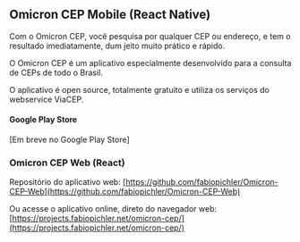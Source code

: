 ## Omicron CEP Mobile (React Native)

Com o Omicron CEP, você pesquisa por qualquer CEP ou endereço, e tem o resultado imediatamente, dum jeito muito prático e rápido.

O Omicron CEP é um aplicativo especialmente desenvolvido para a consulta de CEPs de todo o Brasil.

O aplicativo é open source, totalmente gratuito e utiliza os serviços do webservice ViaCEP.

#### Google Play Store

[Em breve no Google Play Store]

### Omicron CEP Web (React)

Repositório do aplicativo web: [https://github.com/fabiopichler/Omicron-CEP-Web](https://github.com/fabiopichler/Omicron-CEP-Web)

Ou acesse o aplicativo online, direto do navegador web: [https://projects.fabiopichler.net/omicron-cep/](https://projects.fabiopichler.net/omicron-cep/)


